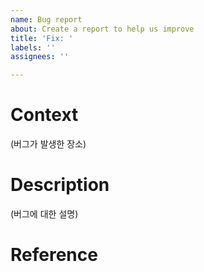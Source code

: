 ```yaml
---
name: Bug report
about: Create a report to help us improve
title: 'Fix: '
labels: ''
assignees: ''

---
```


# Context
(버그가 발생한 장소)

# Description
(버그에 대한 설명)

# Reference
